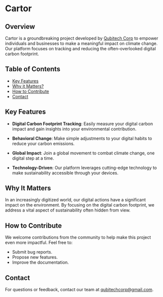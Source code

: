 # Cartor

## Overview
Cartor is a groundbreaking project developed by [Qubitech Corp](https://www.qubitechcorp.com) to empower individuals and businesses to make a meaningful impact on climate change. Our platform focuses on tracking and reducing the often-overlooked digital carbon footprint.

## Table of Contents
- [Key Features](#key-features)
- [Why it Matters?](#Why-it-matters)
- [How to Contribute](#how-to-contribute)
- [Contact](#contact)

## Key Features

- **Digital Carbon Footprint Tracking**: Easily measure your digital carbon impact and gain insights into your environmental contribution.

- **Behavioral Change**: Make simple adjustments to your digital habits to reduce your carbon emissions.

- **Global Impact**: Join a global movement to combat climate change, one digital step at a time.

- **Technology-Driven**: Our platform leverages cutting-edge technology to make sustainability accessible through your devices.

## Why It Matters

In an increasingly digitized world, our digital actions have a significant impact on the environment. By focusing on the digital carbon footprint, we address a vital aspect of sustainability often hidden from view.

## How to Contribute

We welcome contributions from the community to help make this project even more impactful. Feel free to:

- Submit bug reports.
- Propose new features.
- Improve the documentation.

## Contact

For questions or feedback, contact our team at [qubitechcorp@gmail.com](mailto:qubitechcorp@gmail.com).
